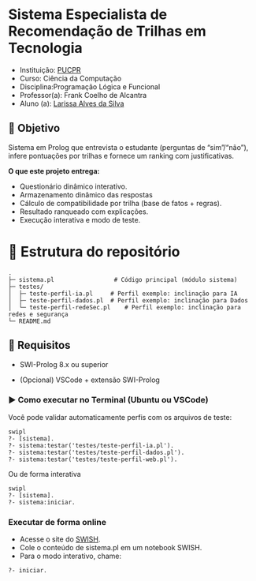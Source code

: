 # Sistema Especialista de Recomendação de Trilhas em Tecnologia

- Instituição: [PUCPR](https://www.pucpr.br/)
- Curso: Ciência da Computação
- Disciplina:Programação Lógica e Funcional
- Professor(a): Frank Coelho de Alcantra
- Aluno (a): [Larissa Alves da Silva](https://github.com/larissa04alves)

## 🎯 Objetivo

Sistema em Prolog que entrevista o estudante (perguntas de “sim”/“não”), infere pontuações por trilhas e fornece um ranking com justificativas.

**O que este projeto entrega:**

- Questionário dinâmico interativo.
- Armazenamento dinâmico das respostas
- Cálculo de compatibilidade por trilha (base de fatos + regras).
- Resultado ranqueado com explicações.
- Execução interativa e modo de teste.

# 📁 Estrutura do repositório

```
.
├─ sistema.pl                 # Código principal (módulo sistema)
├─ testes/
│  ├─ teste-perfil-ia.pl     # Perfil exemplo: inclinação para IA
│  ├─ teste-perfil-dados.pl  # Perfil exemplo: inclinação para Dados
│  └─ teste-perfil-redeSec.pl    # Perfil exemplo: inclinação para redes e segurança
└─ README.md
```

## 🧰 Requisitos

- SWI-Prolog 8.x ou superior

- (Opcional) VSCode + extensão SWI-Prolog

### ▶️ Como executar no Terminal (Ubuntu ou VSCode)

Você pode validar automaticamente perfis com os arquivos de teste:

```
swipl
?- [sistema].
?- sistema:testar('testes/teste-perfil-ia.pl').
?- sistema:testar('testes/teste-perfil-dados.pl').
?- sistema:testar('testes/teste-perfil-web.pl').
```

Ou de forma interativa

```
swipl
?- [sistema].
?- sistema:iniciar.
```

### Executar de forma online

- Acesse o site do [SWISH](https://swish.swi-prolog.org/).
- Cole o conteúdo de sistema.pl em um notebook SWISH.
- Para o modo interativo, chame:

```
?- iniciar.
```
